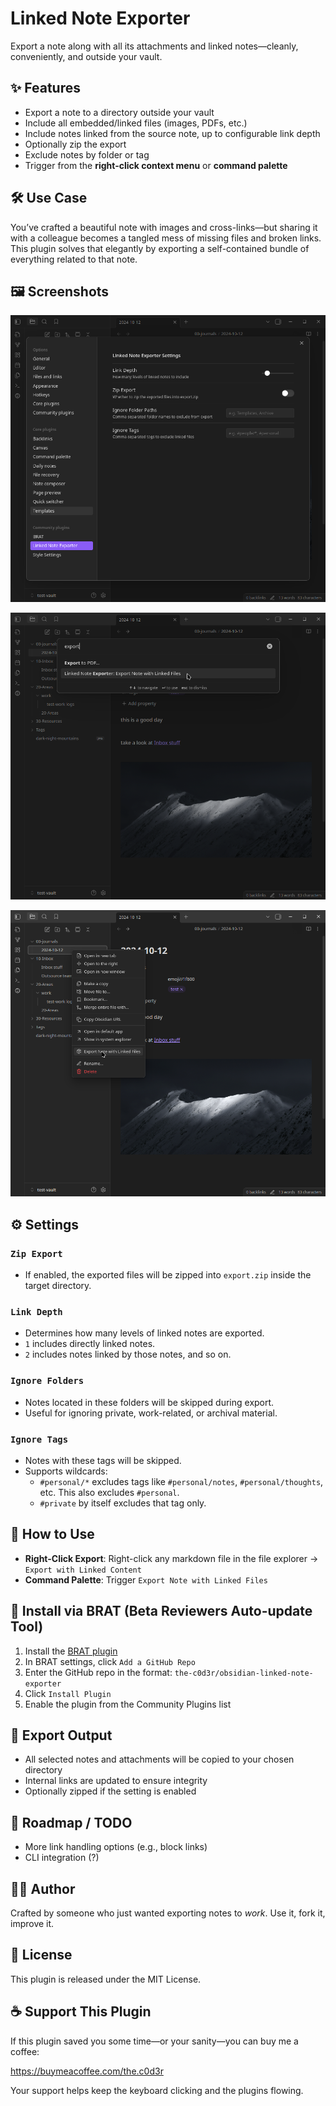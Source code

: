 # Linked Note Exporter

Export a note along with all its attachments and linked notes—cleanly, conveniently, and outside your vault.

## ✨ Features

-   Export a note to a directory outside your vault
-   Include all embedded/linked files (images, PDFs, etc.)
-   Include notes linked from the source note, up to configurable link depth
-   Optionally zip the export
-   Exclude notes by folder or tag
-   Trigger from the **right-click context menu** or **command palette**

## 🛠️ Use Case

You’ve crafted a beautiful note with images and cross-links—but sharing it with a colleague becomes a tangled mess of missing files and broken links. This plugin solves that elegantly by exporting a self-contained bundle of everything related to that note.

## 🖼️ Screenshots

![Configuration options](assets/config.png)

![Command Palette](assets/command-palette.png)

![File Menu](assets/file-menu.png)

## ⚙️ Settings

### `Zip Export`

-   If enabled, the exported files will be zipped into `export.zip` inside the target directory.

### `Link Depth`

-   Determines how many levels of linked notes are exported.
-   `1` includes directly linked notes.
-   `2` includes notes linked by those notes, and so on.

### `Ignore Folders`

-   Notes located in these folders will be skipped during export.
-   Useful for ignoring private, work-related, or archival material.

### `Ignore Tags`

-   Notes with these tags will be skipped.
-   Supports wildcards:
    -   `#personal/*` excludes tags like `#personal/notes`, `#personal/thoughts`, etc. This also excludes `#personal`.
    -   `#private` by itself excludes that tag only.

## 🧭 How to Use

-   **Right-Click Export**: Right-click any markdown file in the file explorer → `Export with Linked Content`
-   **Command Palette**: Trigger `Export Note with Linked Files`

## 🧪 Install via BRAT (Beta Reviewers Auto-update Tool)

1. Install the [BRAT plugin](https://github.com/TfTHacker/obsidian42-brat)
2. In BRAT settings, click `Add a GitHub Repo`
3. Enter the GitHub repo in the format: `the-c0d3r/obsidian-linked-note-exporter`
4. Click `Install Plugin`
5. Enable the plugin from the Community Plugins list

## 📁 Export Output

-   All selected notes and attachments will be copied to your chosen directory
-   Internal links are updated to ensure integrity
-   Optionally zipped if the setting is enabled

## 📌 Roadmap / TODO

-   More link handling options (e.g., block links)
-   CLI integration (?)

## 🧑‍💻 Author

Crafted by someone who just wanted exporting notes to _work_.
Use it, fork it, improve it.

## 📄 License

This plugin is released under the MIT License.

## ☕ Support This Plugin

If this plugin saved you some time—or your sanity—you can buy me a coffee:

<https://buymeacoffee.com/the.c0d3r>

Your support helps keep the keyboard clicking and the plugins flowing.
